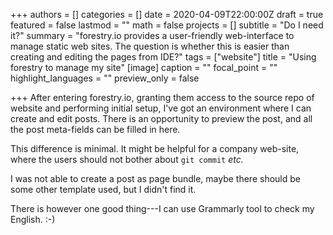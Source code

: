 +++
authors = []
categories = []
date = 2020-04-09T22:00:00Z
draft = true
featured = false
lastmod = ""
math = false
projects = []
subtitle = "Do I need it?"
summary = "forestry.io provides a user-friendly web-interface to manage static web sites. The question is whether this is easier than creating and editing the pages from IDE?"
tags = ["website"]
title = "Using forestry to manage my site"
[image]
caption = ""
focal_point = ""
highlight_languages = ""
preview_only = false

+++
After entering forestry.io, granting them access to the source repo of website and performing initial setup, I've got an environment where I can create and edit posts. There is an opportunity to preview the post, and all the post meta-fields can be filled in here.

This difference is minimal. It might be helpful for a company web-site, where the users should not bother about `git commit` _etc._

I was not able to create a post as page bundle, maybe there should be some other template used, but I didn't find it.

There is however one good thing---I can use Grammarly tool to check my English. :-)